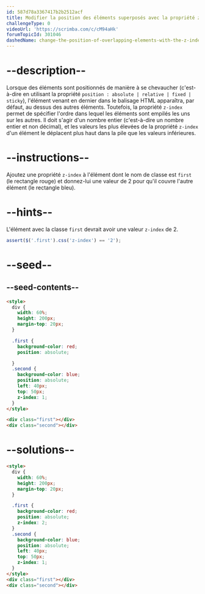 ```yaml
---
id: 587d78a3367417b2b2512acf
title: Modifier la position des éléments superposés avec la propriété z-index
challengeType: 0
videoUrl: 'https://scrimba.com/c/cM94aHk'
forumTopicId: 301046
dashedName: change-the-position-of-overlapping-elements-with-the-z-index-property
---
```


# --description--

Lorsque des éléments sont positionnés de manière à se chevaucher (c'est-à-dire en utilisant la propriété `position : absolute | relative | fixed | sticky`), l'élément venant en dernier dans le balisage HTML apparaîtra, par défaut, au dessus des autres éléments. Toutefois, la propriété `z-index` permet de spécifier l'ordre dans lequel les éléments sont empilés les uns sur les autres. Il doit s'agir d'un nombre entier (c'est-à-dire un nombre entier et non décimal), et les valeurs les plus élevées de la propriété `z-index` d'un élément le déplacent plus haut dans la pile que les valeurs inférieures.

# --instructions--

Ajoutez une propriété `z-index` à l'élément dont le nom de classe est `first` (le rectangle rouge) et donnez-lui une valeur de 2 pour qu'il couvre l'autre élément (le rectangle bleu).

# --hints--

L'élément avec la classe `first` devrait avoir une valeur `z-index` de 2.

```js
assert($('.first').css('z-index') == '2');
```

# --seed--

## --seed-contents--

```html
<style>
  div {
    width: 60%;
    height: 200px;
    margin-top: 20px;
  }

  .first {
    background-color: red;
    position: absolute;

  }
  .second {
    background-color: blue;
    position: absolute;
    left: 40px;
    top: 50px;
    z-index: 1;
  }
</style>

<div class="first"></div>
<div class="second"></div>
```

# --solutions--

```html
<style>
  div {
    width: 60%;
    height: 200px;
    margin-top: 20px;
  }

  .first {
    background-color: red;
    position: absolute;
    z-index: 2;
  }
  .second {
    background-color: blue;
    position: absolute;
    left: 40px;
    top: 50px;
    z-index: 1;
  }
</style>
<div class="first"></div>
<div class="second"></div>
```
